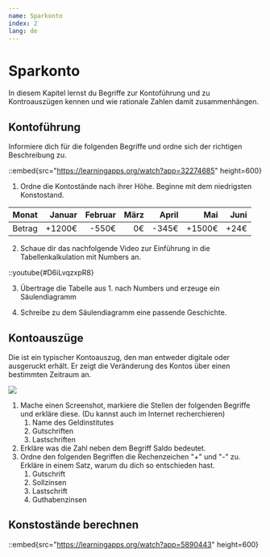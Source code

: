 ```yaml
---
name: Sparkonto
index: 2
lang: de
---
```


# Sparkonto

In diesem Kapitel lernst du Begriffe zur Kontoführung und zu Kontroauszügen kennen und wie rationale Zahlen damit zusammenhängen.

## Kontoführung

Informiere dich für die folgenden Begriffe und ordne sich der richtigen Beschreibung zu.

::embed{src="https://learningapps.org/watch?app=32274685" height=600}

1. Ordne die Kontostände nach ihrer Höhe. Beginne mit dem niedrigsten Konstostand.

| Monat  | Januar | Februar | März | April |    Mai | Juni |
| :----- | -----: | ------: | ---: | ----: | -----: | ---: |
| Betrag | +1200€ |   -550€ |   0€ | -345€ | +1500€ | +24€ |

2. Schaue dir das nachfolgende Video zur Einführung in die Tabellenkalkulation mit Numbers an.

::youtube{#D6iLvqzxpR8}

3. Übertrage die Tabelle aus 1. nach Numbers und erzeuge ein Säulendiagramm

4. Schreibe zu dem Säulendiagramm eine passende Geschichte.

## Kontoauszüge

Die ist ein typischer Kontoauszug, den man entweder digitale oder ausgeruckt erhält. Er zeigt die Veränderung des Kontos über einen bestimmten Zeitraum an.

![](/assets/mittelstufe/rationale-zahlen/kontoauszug.png)

1. Mache einen Screenshot, markiere die Stellen der folgenden Begriffe und erkläre diese. (Du kannst auch im Internet recherchieren)
   1. Name des Geldinstitutes
   2. Gutschriften
   3. Lastschriften
2. Erkläre was die Zahl neben dem Begriff Saldo bedeutet.
3. Ordne den folgenden Begriffen die Rechenzeichen "+" und "-" zu. Erkläre in einem Satz, warum du dich so entschieden hast.
   1. Gutschrift
   2. Sollzinsen
   3. Lastschrift
   4. Guthabenzinsen

## Konstostände berechnen

::embed{src="https://learningapps.org/watch?app=5890443" height=600}
